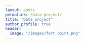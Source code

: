 ```yaml
---
layout: posts
permalink: /data-project/
title: "Data project"
author_profile: true
header:
  image: "/images/fort point.png"
---
```



